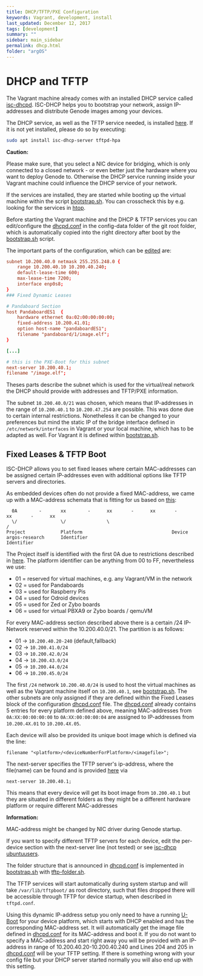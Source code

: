 ```yaml
---
title: DHCP/TFTP/PXE Configuration
keywords: Vagrant, development, install
last_updated: December 12, 2017
tags: [development]
summary: ""
sidebar: main_sidebar
permalink: dhcp.html
folder: "argOS"
---
```


# DHCP and TFTP

The Vagrant machine already comes with an installed DHCP service called [isc-dhcpd](https://wiki.ubuntuusers.de/ISC-DHCPD/).
ISC-DHCP helps you to bootstrap your network, assign IP-addresses and distribute Genode images among your devices.

The DHCP service, as well as the TFTP service needed, is installed [here](install.html#operating-system-on-local-machine).
If it is not yet installed, please do so by executing:
```bash
sudo apt install isc-dhcp-server tftpd-hpa
```

<div class="alert alert-danger">
<p><b>Caution:</b></p>
<p>Please make sure, that you select a NIC device for bridging, which is only connected to a closed network - or even better just the hardware where you want to deploy Genode to. Otherwise the DHCP service running inside your Vagrant machine could influence the DHCP service of your network.</p>
</div>

If the services are installed, they are started while booting up the virtual machine within the script [bootstrap.sh](https://github.com/argos-research/operating-system/blob/d700f0251ab2f1102272c821bb0d67f56ecd09ed/bootstrap.sh).
You can crosscheck this by e.g. looking for the services in [htop](http://hisham.hm/htop/).

Before starting the Vagrant machine and the DHCP & TFTP services you can edit/configure the [dhcpd.conf](https://github.com/argos-research/operating-system/blob/d700f0251ab2f1102272c821bb0d67f56ecd09ed/config-data/dhcpd.conf) in the config-data folder of the git root folder, which is automatically copied into the right directory after boot by the [bootstrap.sh](https://github.com/argos-research/operating-system/blob/d700f0251ab2f1102272c821bb0d67f56ecd09ed/bootstrap.sh) script.

The important parts of the configuration, which can be [edited](https://github.com/argos-research/operating-system/blob/d700f0251ab2f1102272c821bb0d67f56ecd09ed/config-data/dhcpd.conf#L32-L206) are:

```conf
subnet 10.200.40.0 netmask 255.255.248.0 {
	range 10.200.40.10 10.200.40.240;
	default-lease-time 600;
	max-lease-time 7200;
	interface enp0s8;
}
### Fixed Dynamic Leases

# Pandaboard Section
host PandaboardES1  {
	hardware ethernet 0a:02:00:00:00:00;
	fixed-address 10.200.41.01;
	option host-name "pandaboardES1";
	filename "pandaboard/1/image.elf";
}

[...]

# this is the PXE-Boot for this subnet
next-server 10.200.40.1;
filename "/image.elf";
```

Theses parts describe the subnet which is used for the virtual/real network the DHCP should provide with addresses and TFTP/PXE information.

The subnet `10.200.40.0/21` was chosen, which means that IP-addresses in the range of `10.200.40.1` to `10.200.47.254` are possible.
This was done due to certain internal restrictions. Nonetheless it can be changed to your preferences but mind the static IP of the bridge interface defined in `/etc/network/interfaces` in Vagrant or your local machine, which has to be adapted as well. For Vagrant it is defined within [bootstrap.sh](https://github.com/argos-research/operating-system/blob/d700f0251ab2f1102272c821bb0d67f56ecd09ed/bootstrap.sh#L15).

## Fixed Leases & TFTP Boot

ISC-DHCP allows you to set fixed leases where certain MAC-addresses can be assigned certain IP-addresses even with additional options like TFTP servers and directories.

As embedded devices often do not provide a fixed MAC-address, we came up with a MAC-address schemata that is fitting for us based on [this](https://serverfault.com/questions/40712/what-range-of-mac-addresses-can-i-safely-use-for-my-virtual-machines):

```
  0A        -       xx        -      xx       -      xx       -      xx       -      xx
  \/                \/               \                                                 /
Project             Platform                                 Device
argos-research      Identifier                               Identifier

```

The Project itself is identified with the first 0A due to restrictions described in [here](https://serverfault.com/questions/40712/what-range-of-mac-addresses-can-i-safely-use-for-my-virtual-machines). 
The platform identifier can be anything from 00 to FF, nevertheless we use:
-  01 = reserved for virtual machines, e.g. any Vagrant/VM in the network
-  02 = used for Pandaboards
-  03 = used for Raspberry Pis
-  04 = used for Odroid devices
-  05 = used for Zed or Zybo boards
-  06 = used for virtual PBXA9 or Zybo boards / qemuVM

For every MAC-address section described above there is a certain /24 IP-Network reserved within the 10.200.40.0/21.
The partition is as follows:
-  01 -> `10.200.40.20-240` (default,fallback)
-  02 -> `10.200.41.0/24`
-  03 -> `10.200.42.0/24`
-  04 -> `10.200.43.0/24`
-  05 -> `10.200.44.0/24`
-  06 -> `10.200.45.0/24`

The first `/24` network `10.200.40.0/24` is used to host the virtual machines as well as the Vagrant machine itself on `10.200.40.1`, see [bootstrap.sh](https://github.com/argos-research/operating-system/blob/d700f0251ab2f1102272c821bb0d67f56ecd09ed/bootstrap.sh#L15).
The other subnets are only assigned if they are defined within the Fixed Leases block of the configuration [dhcpd.conf](https://github.com/argos-research/operating-system/blob/d700f0251ab2f1102272c821bb0d67f56ecd09ed/config-data/dhcpd.conf) file.
The [dhcpd.conf](https://github.com/argos-research/operating-system/blob/d700f0251ab2f1102272c821bb0d67f56ecd09ed/config-data/dhcpd.conf) already contains 5 entries for every platform defined above, meaning MAC-addresses from `0A:XX:00:00:00:00` to `0A:XX:00:00:00:04` are assigned to IP-addresses from `10.200.4X.01` to `10.200.4X.05`.

Each device will also be provided its unique boot image which is defined via the line:

``` filename "<platform>/<deviceNumberForPlatform>/<imagefile>"; ```

The next-server specifies the TFTP server's ip-address, where the file(name) can be found and is provided [here](https://github.com/argos-research/operating-system/blob/d700f0251ab2f1102272c821bb0d67f56ecd09ed/config-data/dhcpd.conf#L204) via

``` next-server 10.200.40.1; ```

This means that every device will get its boot image from `10.200.40.1` but they are situated in different folders as they might be a different hardware platform or require different MAC-addresses
<div class="alert alert-info">
<p><b>Information:</b></p><p>MAC-address might be changed by NIC driver during Genode startup.</p>
</div>

If you want to specify different TFTP servers for each device, edit the per-device section with the next-server line (not tested) or see [isc-dhcp ubuntuusers](https://wiki.ubuntuusers.de/ISC-DHCPD/).

The folder structure that is announced in [dhcpd.conf](https://github.com/argos-research/operating-system/blob/d700f0251ab2f1102272c821bb0d67f56ecd09ed/config-data/dhcpd.conf)  is implemented in [bootstrap.sh](https://github.com/argos-research/operating-system/blob/d700f0251ab2f1102272c821bb0d67f56ecd09ed/bootstrap.sh#L19) with [tftp-folder.sh](https://github.com/argos-research/operating-system/blob/d700f0251ab2f1102272c821bb0d67f56ecd09ed/config-data/tftp-folder.sh).

The TFTP services will start automatically during system startup and will take `/var/lib/tftpboot/` as root directory, such that files dropped there will be accessible through TFTP for device startup, when described in `tftpd.conf`.

Using this dynamic IP-address setup you only need to have a running [U-Boot](platforms.html) for your device platform, which starts with DHCP enabled and has the corresponding MAC-address set. It will automatically get the image file defined in [dhcpd.conf](https://github.com/argos-research/operating-system/blob/d700f0251ab2f1102272c821bb0d67f56ecd09ed/config-data/dhcpd.conf) for its MAC-address and boot it.
If you do not want to specify a MAC-address and start right away you will be provided with an IP-address in range of 10.200.40.20-10.200.40.240 and Lines 204 and 205 in [dhcpd.conf](https://github.com/argos-research/operating-system/blob/d700f0251ab2f1102272c821bb0d67f56ecd09ed/config-data/dhcpd.conf) will be your TFTP setting.
If there is something wrong with your config file but your DHCP server started normally you will also end up with this setting.
